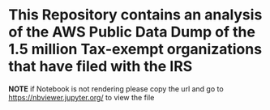 # This Repository contains an analysis of the AWS Public Data Dump of the 1.5 million Tax-exempt organizations that have filed with the IRS 

**NOTE** if Notebook is not rendering please copy the url and go to https://nbviewer.jupyter.org/ to view the file

